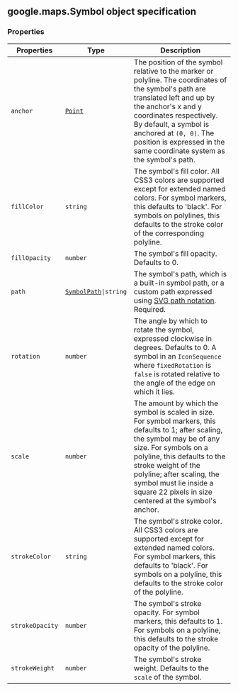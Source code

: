 <h2 id="Symbol">google.maps.Symbol object specification</h2>
<h3>Properties</h3><table summary="interface Symbol - Properties" width="100%">
<thead>
<tr><th>Properties</th>
<th>Type</th>
<th>Description</th>
</tr></thead>
<tbody>
<tr>
<td><code>anchor</code></td>
<td><code><a href="https://github.com/amenadiel/google-maps-documentation/blob/master/docs/Point.md">Point</a></code></td>
<td>The position of the symbol relative to the marker or polyline. The coordinates of the symbol's path are translated left and up by the anchor's x and y coordinates respectively. By default, a symbol is anchored at <code>(0, 0)</code>. The position is expressed in the same coordinate system as the symbol's path.</td>
</tr>
<tr>
<td><code>fillColor</code></td>
<td><code>string</code></td>
<td>The symbol's fill color. All CSS3 colors are supported except for extended named colors. For symbol markers, this defaults to 'black'. For symbols on polylines, this defaults to the stroke color of the corresponding polyline.</td>
</tr>
<tr>
<td><code>fillOpacity</code></td>
<td><code>number</code></td>
<td>The symbol's fill opacity. Defaults to 0.</td>
</tr>
<tr>
<td><code>path</code></td>
<td><code><a href="https://github.com/amenadiel/google-maps-documentation/blob/master/docs/SymbolPath.md">SymbolPath</a>|string</code></td>
<td>The symbol's path, which is a built-in symbol path, or a custom path expressed using <a href="http://www.w3.org/TR/SVG/paths.html#PathData">SVG path notation</a>. Required.</td>
</tr>
<tr>
<td><code>rotation</code></td>
<td><code>number</code></td>
<td>The angle by which to rotate the symbol, expressed clockwise in degrees. Defaults to 0. A symbol in an <code>IconSequence</code> where <code>fixedRotation</code> is <code>false</code> is rotated relative to the angle of the edge on which it lies.</td>
</tr>
<tr>
<td><code>scale</code></td>
<td><code>number</code></td>
<td>The amount by which the symbol is scaled in size. For symbol markers, this defaults to 1; after scaling, the symbol may be of any size. For symbols on a polyline, this defaults to the stroke weight of the polyline; after scaling, the symbol must lie inside a square 22 pixels in size centered at the symbol's anchor.</td>
</tr>
<tr>
<td><code>strokeColor</code></td>
<td><code>string</code></td>
<td>The symbol's stroke color. All CSS3 colors are supported except for extended named colors. For symbol markers, this defaults to 'black'. For symbols on a polyline, this defaults to the stroke color of the polyline.</td>
</tr>
<tr>
<td><code>strokeOpacity</code></td>
<td><code>number</code></td>
<td>The symbol's stroke opacity. For symbol markers, this defaults to 1. For symbols on a polyline, this defaults to the stroke opacity of the polyline.</td>
</tr>
<tr>
<td><code>strokeWeight</code></td>
<td><code>number</code></td>
<td>The symbol's stroke weight. Defaults to the <code>scale</code> of the symbol.</td>
</tr>
</tbody>
</table>